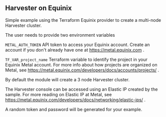 ## Harvester on Equinix

Simple example using the Terraform Equinix provider to create a multi-node Harvester cluster.

The user needs to provide two environment variables

`METAL_AUTH_TOKEN` API token to access your Equinix account. Create an account
if you don't already have one at https://metal.equinix.com . 

`TF_VAR_project_name` Terraform variable to identify the project in your Equinix Metal account.
For more info about how projects are organized on Metal, see https://metal.equinix.com/developers/docs/accounts/projects/ .

By default the module will create a 3 node Harvester cluster.

The Harvester console can be accessed using an Elastic IP created by the sample.
For more reading on Elastic IP at Metal, see https://metal.equinix.com/developers/docs/networking/elastic-ips/ .

A random token and password will be generated for your example.
